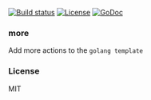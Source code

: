 
[![Build status][travis-img]][travis-url]
[![License][license-img]][license-url]
[![GoDoc][doc-img]][doc-url]

### more

Add more actions to the `golang template`

### License
MIT

[travis-img]: https://img.shields.io/travis/haoxins/more.svg?style=flat-square
[travis-url]: https://travis-ci.org/haoxins/more
[license-img]: https://img.shields.io/badge/license-MIT-green.svg?style=flat-square
[license-url]: http://opensource.org/licenses/MIT
[doc-img]: https://img.shields.io/badge/GoDoc-reference-blue.svg?style=flat-square
[doc-url]: http://godoc.org/github.com/haoxins/more
